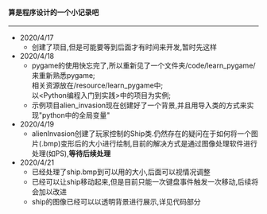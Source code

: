 #### 算是程序设计的一个小记录吧
----
- 2020/4/17
    - 创建了项目,但是可能要等到后面才有时间来开发,暂时先这样
- 2020/4/18
    - pygame的使用快忘完了,所以重新见了一个文件夹/code/learn_pygame/来重新熟悉pygame;   
        相关资源放在/resource/learn_pygame中;   
        以<Python编程入门到实践>中的项目为实例;   
    - 示例项目alien_invasion现在创建好了一个背景,并且用导入类的方式来实现"python中的全局变量"  
- 2020/4/19
    - alienInvasion创建了玩家控制的Ship类.仍然存在的疑问在于如何将一个图片(.bmp)变形后的大小进行绘制,目前的解决方式是通过图像处理软件进行处理(如PS),**等待后续处理**
- 2020/4/21
    - 已经处理了ship.bmp到可以用的大小,后面可以视情况调整
    - 已经可以让ship移动起来,但是目前只能一次键盘事件触发一次移动,后续将会加以改进
    - ship的图像已经可以以透明背景进行展示,详见代码部分